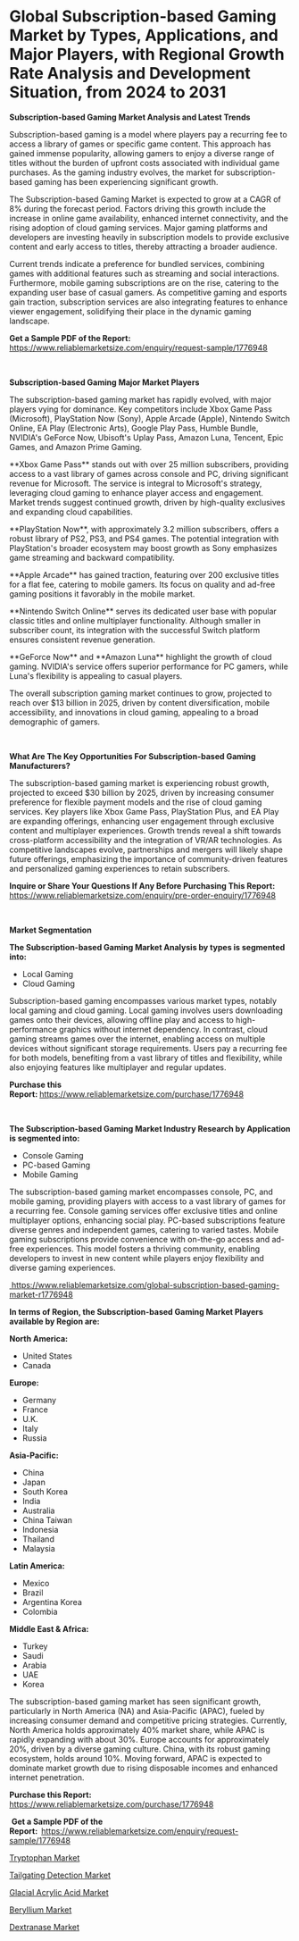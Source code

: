<p><h1>Global Subscription-based Gaming Market by Types, Applications, and Major Players, with Regional Growth Rate Analysis and Development Situation, from 2024 to 2031</h1></p><p><strong>Subscription-based Gaming Market Analysis and Latest Trends</strong></p>
<p><p>Subscription-based gaming is a model where players pay a recurring fee to access a library of games or specific game content. This approach has gained immense popularity, allowing gamers to enjoy a diverse range of titles without the burden of upfront costs associated with individual game purchases. As the gaming industry evolves, the market for subscription-based gaming has been experiencing significant growth.</p><p>The Subscription-based Gaming Market is expected to grow at a CAGR of 8% during the forecast period. Factors driving this growth include the increase in online game availability, enhanced internet connectivity, and the rising adoption of cloud gaming services. Major gaming platforms and developers are investing heavily in subscription models to provide exclusive content and early access to titles, thereby attracting a broader audience.</p><p>Current trends indicate a preference for bundled services, combining games with additional features such as streaming and social interactions. Furthermore, mobile gaming subscriptions are on the rise, catering to the expanding user base of casual gamers. As competitive gaming and esports gain traction, subscription services are also integrating features to enhance viewer engagement, solidifying their place in the dynamic gaming landscape.</p></p>
<p><strong>Get a Sample PDF of the Report:&nbsp;</strong> <a href="https://www.reliablemarketsize.com/enquiry/request-sample/1776948?utm_campaign=1832&utm_medium=2&utm_source=Github&utm_content=ia&utm_term=20122024&utm_id=subscription-based-gaming">https://www.reliablemarketsize.com/enquiry/request-sample/1776948</a></p>
<p>&nbsp;</p>
<p><strong>Subscription-based Gaming Major Market Players</strong></p>
<p><p>The subscription-based gaming market has rapidly evolved, with major players vying for dominance. Key competitors include Xbox Game Pass (Microsoft), PlayStation Now (Sony), Apple Arcade (Apple), Nintendo Switch Online, EA Play (Electronic Arts), Google Play Pass, Humble Bundle, NVIDIA's GeForce Now, Ubisoft's Uplay Pass, Amazon Luna, Tencent, Epic Games, and Amazon Prime Gaming.</p><p>**Xbox Game Pass** stands out with over 25 million subscribers, providing access to a vast library of games across console and PC, driving significant revenue for Microsoft. The service is integral to Microsoft's strategy, leveraging cloud gaming to enhance player access and engagement. Market trends suggest continued growth, driven by high-quality exclusives and expanding cloud capabilities.</p><p>**PlayStation Now**, with approximately 3.2 million subscribers, offers a robust library of PS2, PS3, and PS4 games. The potential integration with PlayStation's broader ecosystem may boost growth as Sony emphasizes game streaming and backward compatibility. </p><p>**Apple Arcade** has gained traction, featuring over 200 exclusive titles for a flat fee, catering to mobile gamers. Its focus on quality and ad-free gaming positions it favorably in the mobile market.</p><p>**Nintendo Switch Online** serves its dedicated user base with popular classic titles and online multiplayer functionality. Although smaller in subscriber count, its integration with the successful Switch platform ensures consistent revenue generation.</p><p>**GeForce Now** and **Amazon Luna** highlight the growth of cloud gaming. NVIDIA's service offers superior performance for PC gamers, while Luna's flexibility is appealing to casual players.</p><p>The overall subscription gaming market continues to grow, projected to reach over $13 billion in 2025, driven by content diversification, mobile accessibility, and innovations in cloud gaming, appealing to a broad demographic of gamers.</p></p>
<p>&nbsp;</p>
<p><strong>What Are The Key Opportunities For Subscription-based Gaming Manufacturers?</strong></p>
<p><p>The subscription-based gaming market is experiencing robust growth, projected to exceed $30 billion by 2025, driven by increasing consumer preference for flexible payment models and the rise of cloud gaming services. Key players like Xbox Game Pass, PlayStation Plus, and EA Play are expanding offerings, enhancing user engagement through exclusive content and multiplayer experiences. Growth trends reveal a shift towards cross-platform accessibility and the integration of VR/AR technologies. As competitive landscapes evolve, partnerships and mergers will likely shape future offerings, emphasizing the importance of community-driven features and personalized gaming experiences to retain subscribers.</p></p>
<p><strong>Inquire or Share Your Questions If Any Before Purchasing This Report:</strong> <a href="https://www.reliablemarketsize.com/enquiry/pre-order-enquiry/1776948?utm_campaign=1832&utm_medium=2&utm_source=Github&utm_content=ia&utm_term=20122024&utm_id=subscription-based-gaming">https://www.reliablemarketsize.com/enquiry/pre-order-enquiry/1776948</a></p>
<p>&nbsp;</p>
<p><strong>Market Segmentation</strong></p>
<p><strong>The Subscription-based Gaming Market Analysis by types is segmented into:</strong></p>
<p><ul><li>Local Gaming</li><li>Cloud Gaming</li></ul></p>
<p><p>Subscription-based gaming encompasses various market types, notably local gaming and cloud gaming. Local gaming involves users downloading games onto their devices, allowing offline play and access to high-performance graphics without internet dependency. In contrast, cloud gaming streams games over the internet, enabling access on multiple devices without significant storage requirements. Users pay a recurring fee for both models, benefiting from a vast library of titles and flexibility, while also enjoying features like multiplayer and regular updates.</p></p>
<p><strong>Purchase this Report:&nbsp;</strong><a href="https://www.reliablemarketsize.com/purchase/1776948?utm_campaign=1832&utm_medium=2&utm_source=Github&utm_content=ia&utm_term=20122024&utm_id=subscription-based-gaming">https://www.reliablemarketsize.com/purchase/1776948</a></p>
<p>&nbsp;</p>
<p><strong>The Subscription-based Gaming Market Industry Research by Application is segmented into:</strong></p>
<p><ul><li>Console Gaming</li><li>PC-based Gaming</li><li>Mobile Gaming</li></ul></p>
<p><p>The subscription-based gaming market encompasses console, PC, and mobile gaming, providing players with access to a vast library of games for a recurring fee. Console gaming services offer exclusive titles and online multiplayer options, enhancing social play. PC-based subscriptions feature diverse genres and independent games, catering to varied tastes. Mobile gaming subscriptions provide convenience with on-the-go access and ad-free experiences. This model fosters a thriving community, enabling developers to invest in new content while players enjoy flexibility and diverse gaming experiences.</p></p>
<p><a href="https://www.reliablemarketsize.com/global-subscription-based-gaming-market-r1776948?utm_campaign=1832&utm_medium=2&utm_source=Github&utm_content=ia&utm_term=20122024&utm_id=subscription-based-gaming">&nbsp;https://www.reliablemarketsize.com/global-subscription-based-gaming-market-r1776948</a></p>
<p><strong>In terms of Region, the Subscription-based Gaming Market Players available by Region are:</strong></p>
<p>
    <p> <strong> North America: </strong>
        <ul>
            <li>United States</li>
            <li>Canada</li>
        </ul>
        </p> 
    <p> <strong> Europe: </strong>
        <ul>
            <li>Germany</li>
            <li>France</li>
            <li>U.K.</li>
            <li>Italy</li>
            <li>Russia</li>
        </ul>
        </p> 
    <p> <strong> Asia-Pacific: </strong>
        <ul>
            <li>China</li>
            <li>Japan</li>
            <li>South Korea</li>
            <li>India</li>
            <li>Australia</li>
            <li>China Taiwan</li>
            <li>Indonesia</li>
            <li>Thailand</li>
            <li>Malaysia</li>
        </ul>
        </p> 
    <p> <strong> Latin America: </strong>
        <ul>
            <li>Mexico</li>
            <li>Brazil</li>
            <li>Argentina Korea</li>
            <li>Colombia</li>
        </ul>
        </p> 
    <p> <strong> Middle East & Africa: </strong>
        <ul>
            <li>Turkey</li>
            <li>Saudi</li>
            <li>Arabia</li>
            <li>UAE</li>
            <li>Korea</li>
        </ul>
    </p>
    </p>
<p><p>The subscription-based gaming market has seen significant growth, particularly in North America (NA) and Asia-Pacific (APAC), fueled by increasing consumer demand and competitive pricing strategies. Currently, North America holds approximately 40% market share, while APAC is rapidly expanding with about 30%. Europe accounts for approximately 20%, driven by a diverse gaming culture. China, with its robust gaming ecosystem, holds around 10%. Moving forward, APAC is expected to dominate market growth due to rising disposable incomes and enhanced internet penetration.</p></p>
<p><strong>Purchase this Report: </strong><a href="https://www.reliablemarketsize.com/purchase/1776948?utm_campaign=1832&utm_medium=2&utm_source=Github&utm_content=ia&utm_term=20122024&utm_id=subscription-based-gaming">https://www.reliablemarketsize.com/purchase/1776948</a></p>
<p>&nbsp;<strong>Get a Sample PDF of the Report:&nbsp;&nbsp;</strong><a href="https://www.reliablemarketsize.com/enquiry/request-sample/1776948?utm_campaign=1832&utm_medium=2&utm_source=Github&utm_content=ia&utm_term=20122024&utm_id=subscription-based-gaming">https://www.reliablemarketsize.com/enquiry/request-sample/1776948</a></p>
<p><strong></strong></p>
<p><p><a href="https://www.linkedin.com/pulse/size-tryptophan-marketindustry-trends-the124-cagr-from-2024-2031-vwvnf?utm_campaign=1832&utm_medium=2&utm_source=Github&utm_content=ia&utm_term=20122024&utm_id=subscription-based-gaming">Tryptophan Market</a></p><p><a href="https://www.linkedin.com/pulse/tailgating-detection-market-trends-projected-cagr-141-from-iltzf?utm_campaign=1832&utm_medium=2&utm_source=Github&utm_content=ia&utm_term=20122024&utm_id=subscription-based-gaming">Tailgating Detection Market</a></p><p><a href="https://www.linkedin.com/pulse/future-growth-prospects-glacial-acrylic-acid-market-size-expected-5ysyf?utm_campaign=1832&utm_medium=2&utm_source=Github&utm_content=ia&utm_term=20122024&utm_id=subscription-based-gaming">Glacial Acrylic Acid Market</a></p><p><a href="https://www.linkedin.com/pulse/global-beryllium-market-opportunities-challenges2024-2031-growizr-kznrf?utm_campaign=1832&utm_medium=2&utm_source=Github&utm_content=ia&utm_term=20122024&utm_id=subscription-based-gaming">Beryllium Market</a></p><p><a href="https://www.linkedin.com/pulse/dextranase-market-overview-future-growth-trends-opportunities-olwwf?utm_campaign=1832&utm_medium=2&utm_source=Github&utm_content=ia&utm_term=20122024&utm_id=subscription-based-gaming">Dextranase Market</a></p></p>